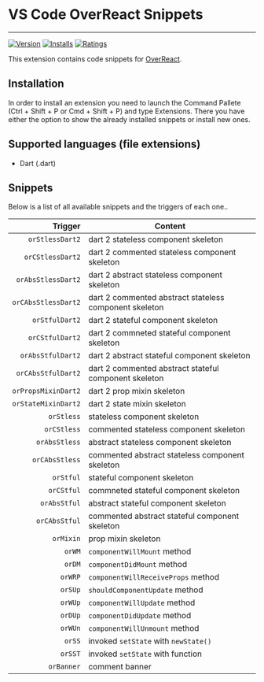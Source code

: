 # VS Code OverReact Snippets
-------------------

[![Version](http://vsmarketplacebadge.apphb.com/version/JaceHensley.over-react-snippets.svg)](https://marketplace.visualstudio.com/items?itemName=JaceHensley.over-react-snippets)
[![Installs](http://vsmarketplacebadge.apphb.com/installs/JaceHensley.over-react-snippets.svg)](https://marketplace.visualstudio.com/items?itemName=JaceHensley.over-react-snippets)
[![Ratings](https://vsmarketplacebadge.apphb.com/rating/JaceHensley.over-react-snippets.svg)](https://marketplace.visualstudio.com/items?itemName=JaceHensley.over-react-snippets)

This extension contains code snippets for [OverReact][over_react].

## Installation

In order to install an extension you need to launch the Command Pallete (Ctrl + Shift + P or Cmd + Shift + P) and type Extensions.
There you have either the option to show the already installed snippets or install new ones.

## Supported languages (file extensions)
* Dart (.dart)

## Snippets

Below is a list of all available snippets and the triggers of each one..

| Trigger  | Content |
| -------: | ------- |
| `orStlessDart2`   | dart 2 stateless component skeleton |
| `orCStlessDart2`   | dart 2 commented stateless component skeleton |
| `orAbsStlessDart2`  | dart 2 abstract stateless component skeleton |
| `orCAbsStlessDart2`  | dart 2 commented abstract stateless component skeleton |
| `orStfulDart2`   | dart 2 stateful component skeleton |
| `orCStfulDart2`   | dart 2 commneted stateful component skeleton |
| `orAbsStfulDart2`  | dart 2 abstract stateful component skeleton |
| `orCAbsStfulDart2`  | dart 2 commented abstract stateful component skeleton |
| `orPropsMixinDart2`  | dart 2 prop mixin skeleton |
| `orStateMixinDart2`  | dart 2 state mixin skeleton |
| `orStless`   | stateless component skeleton |
| `orCStless`   | commented stateless component skeleton |
| `orAbsStless`  | abstract stateless component skeleton |
| `orCAbsStless`  | commented abstract stateless component skeleton |
| `orStful`   | stateful component skeleton |
| `orCStful`   | commneted stateful component skeleton |
| `orAbsStful`  | abstract stateful component skeleton |
| `orCAbsStful`  | commented abstract stateful component skeleton |
| `orMixin`  | prop mixin skeleton |
| `orWM`  | `componentWillMount` method |
| `orDM`  | `componentDidMount` method |
| `orWRP`  | `componentWillReceiveProps` method |
| `orSUp`  | `shouldComponentUpdate` method |
| `orWUp`  | `componentWillUpdate` method |
| `orDUp`  | `componentDidUpdate` method |
| `orWUn`  | `componentWillUnmount` method |
| `orSS`  | invoked `setState` with `newState()` |
| `orSST`  | invoked `setState` with function |
| `orBanner`  | comment banner |

[over_react]: https://workiva.github.io/over_react/

